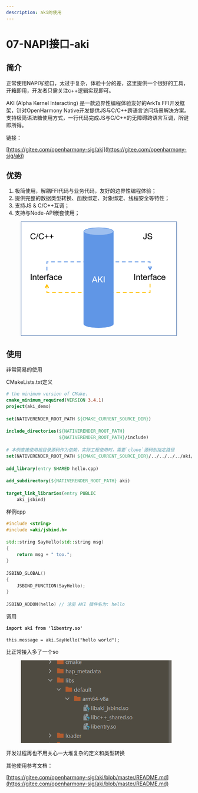 ```yaml
---
description: aki的使用
---
```


# 07-NAPI接口-aki

## 简介

正常使用NAPI写接口，太过于复杂，体验十分的差，这里提供一个很好的工具，开箱即用，开发者只需关注c++逻辑实现即可。

AKI (Alpha Kernel Interacting) 是一款边界性编程体验友好的ArkTs FFI开发框架，针对OpenHarmony Native开发提供JS与C/C++跨语言访问场景解决方案。支持极简语法糖使用方式，一行代码完成JS与C/C++的无障碍跨语言互调，所键即所得。

链接：

[https://gitee.com/openharmony-sig/aki](https://gitee.com/openharmony-sig/aki)

## 优势

1. 极简使用，解耦FFI代码与业务代码，友好的边界性编程体验；
2. 提供完整的数据类型转换、函数绑定、对象绑定、线程安全等特性；
3. 支持JS & C/C++互调；
4. 支持与Node-API嵌套使用；

<figure><img src=".gitbook/assets/image (3) (1).png" alt=""><figcaption></figcaption></figure>

## 使用

非常简易的使用

CMakeLists.txt定义

```cmake
# the minimum version of CMake.
cmake_minimum_required(VERSION 3.4.1)
project(aki_demo)

set(NATIVERENDER_ROOT_PATH ${CMAKE_CURRENT_SOURCE_DIR})

include_directories(${NATIVERENDER_ROOT_PATH}
                    ${NATIVERENDER_ROOT_PATH}/include)

# 本例直接使用根目录源码作为依赖，实际工程使用时，需要`clone`源码到指定路径
set(NATIVERENDER_ROOT_PATH ${CMAKE_CURRENT_SOURCE_DIR}/../../../../aki/)

add_library(entry SHARED hello.cpp)

add_subdirectory(${NATIVERENDER_ROOT_PATH} aki)

target_link_libraries(entry PUBLIC
    aki_jsbind)
```

样例cpp

```cpp
#include <string>
#include <aki/jsbind.h>

std::string SayHello(std::string msg)
{
    return msg + " too.";
}

JSBIND_GLOBAL()
{
    JSBIND_FUNCTION(SayHello);
}

JSBIND_ADDON(hello) // 注册 AKI 插件名为: hello
```

调用

<pre class="language-javascript"><code class="lang-javascript"><strong>import aki from 'libentry.so'
</strong><strong>
</strong>this.message = aki.SayHello("hello world");
</code></pre>

比正常接入多了一个so

<figure><img src=".gitbook/assets/image (30).png" alt=""><figcaption></figcaption></figure>

开发过程再也不用关心一大堆复杂的定义和类型转换

其他使用参考文档：

[https://gitee.com/openharmony-sig/aki/blob/master/README.md](https://gitee.com/openharmony-sig/aki/blob/master/README.md)
